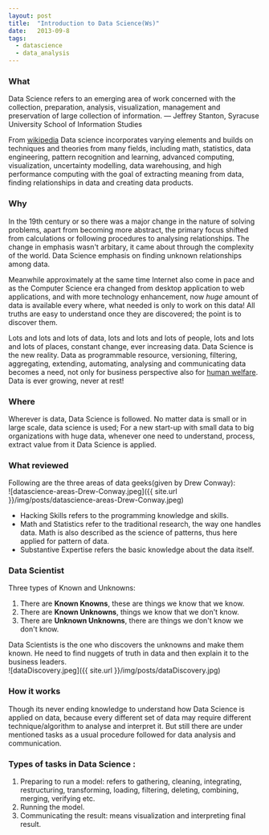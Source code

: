 ```yaml
---
layout: post
title:  "Introduction to Data Science(Ws)"
date:   2013-09-8
tags:
  - datascience
  - data_analysis
---
```


### What  

Data Science refers to an emerging area of work concerned with the collection, preparation, analysis, visualization, management and preservation of large collection of information. ― Jeffrey Stanton, Syracuse University School of Information Studies 

From [wikipedia][1] Data science incorporates varying elements and builds on techniques and theories from many fields, including math, statistics, data engineering, pattern recognition and learning, advanced computing, visualization, uncertainty modelling, data warehousing, and high performance computing with the goal of extracting meaning from data, finding relationships in data and creating data products.   

### Why

In the 19th century or so there was a major change in the nature of solving problems, apart from becoming more abstract, the primary focus shifted from calculations or following procedures to analysing relationships. The change in emphasis wasn't arbitary, it came about through the complexity of the world. Data Science emphasis on finding unknown relationships among data.   

Meanwhile approximately at the same time Internet also come in pace and as the Computer Science era changed from desktop application to web applications, and with more technology enhancement, now *huge*  amount of data is available every where, what needed is only to work on this data! All truths are easy to understand once they are discovered; the point is to discover them.   

Lots and lots and lots of data, lots and lots and lots of people, lots and lots and lots of places, constant change, ever increasing data. Data Science is the new reality. Data as programmable resource, versioning, filtering, aggregating, extending, automating, analysing and communicating data becomes a need, not only for business perspective also for [human welfare][2].   
Data is ever growing, never at rest!   

### Where

Wherever is data, Data Science is followed. No matter data is small or in large scale, data science is used; For a new start-up with small data to big organizations with huge data, whenever one need to understand, process, extract value from it Data Science is applied.

### What reviewed

Following are the three areas of data geeks(given by Drew Conway):   
![datascience-areas-Drew-Conway.jpeg]({{ site.url }}/img/posts/datascience-areas-Drew-Conway.jpeg)

* Hacking Skills refers to the programming knowledge and skills.  
* Math and Statistics refer to the traditional  research, the way one handles data. Math is also described as the science of patterns, thus here applied for pattern of data.  
* Substantive Expertise refers the basic knowledge about the data itself.  

### Data Scientist

Three types of Known and Unknowns:  
1. There are  **Known Knowns**, these are things we know that we know.
2. There are  **Known Unknowns**,  things we know that we don't know.
3. There are  **Unknown Unknowns**, there are things we don't know we don't know.

Data Scientists is the one who discovers the unknowns and make them known.  He need to find nuggets of truth in data and then explain it to the business leaders.  
![dataDiscovery.jpeg]({{ site.url }}/img/posts/dataDiscovery.jpg)

### How it works

Though its never ending knowledge to understand how Data Science is applied on data, because every different set of data may require different technique/algorithm to analyse and interpret it. But still there are under mentioned tasks as a usual procedure followed for data analysis and communication.

### Types of tasks in Data Science :
1. Preparing to run a model: refers to gathering, cleaning, integrating, restructuring, transforming, loading, filtering, deleting, combining, merging, verifying etc.
2. Running the model.
3. Communicating the result: means visualization and interpreting final result.


[1]: http://en.wikipedia.org/wiki/Data_science
[2]: http://blog.revolutionanalytics.com/2013/03/what-does-a-data-scientist-do.html

